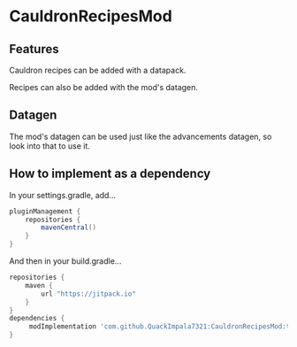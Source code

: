 # CauldronRecipesMod

## Features
Cauldron recipes can be added with a datapack.

Recipes can also be added with the mod's datagen.

## Datagen
The mod's datagen can be used just like the advancements datagen, so look into that to use it.

## How to implement as a dependency

In your settings.gradle, add...
```groovy
pluginManagement {
    repositories {
        mavenCentral()
    }
}

```

And then in your build.gradle...
```groovy
repositories {
    maven {
        url "https://jitpack.io"
    }
}
dependencies {
     modImplementation 'com.github.QuackImpala7321:CauldronRecipesMod:tag'
}
```
